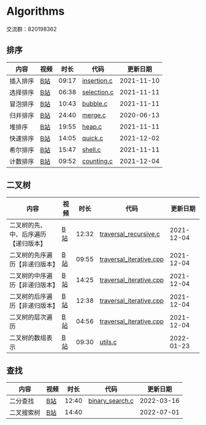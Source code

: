 # Algorithms

交流群：820198362

## 排序

|内容|视频|时长|代码|更新日期|
|---|---|---|---|---|
|插入排序|[B站](https://www.bilibili.com/video/BV1TD4y1Q751/)|09:17|[insertion.c](./01-sort/01-insertion/insertion.c)|2021-11-10|
|选择排序|[B站](https://www.bilibili.com/video/BV1VK4y1475t/)|06:38|[selection.c](./01-sort/02-selection/selection.c)|2021-11-11|
|冒泡排序|[B站](https://www.bilibili.com/video/BV1Hg4y1q7tz/)|10:43|[bubble.c](./01-sort/03-bubble/bubble.c)|2021-11-11|
|归并排序|[B站](https://www.bilibili.com/video/BV1Pt4y197VZ/)|24:40|[merge.c](./01-sort/04-merge/merge.c)|2020-06-13|
|堆排序|[B站](https://www.bilibili.com/video/BV1fp4y1D7cj/)|19:55|[heap.c](./01-sort/05-heap/heap.c)|2021-11-11|
|快速排序|[B站](https://www.bilibili.com/video/BV1WF41187Bp/)|14:05|[quick.c](./01-sort/06-quick/quick.c)|2021-12-02|
|希尔排序|[B站](https://www.bilibili.com/video/BV1BK4y1478X/)|15:47|[shell.c](./01-sort/07-shell/shell.c)|2021-11-11|
|计数排序|[B站](https://www.bilibili.com/video/BV1KU4y1M7VY)|09:52|[counting.c](./01-sort/08-counting/counting.c)|2021-12-04|

## 二叉树

|内容|视频|时长|代码|更新日期|
|---|---|---|---|---|
|二叉树的先、中、后序遍历【递归版本】|[B站](https://www.bilibili.com/video/BV1CQ4y1e7av)|12:32|[traversal_recursive.c](./06-binary_tree/01-traversal/traversal_recursive.c)|2021-12-04|
|二叉树的先序遍历【非递归版本】|[B站](https://www.bilibili.com/video/BV1QM4y1w7YS)|09:55|[traversal_iterative.cpp](./06-binary_tree/01-traversal/traversal_iterative.cpp)|2021-12-04|
|二叉树的中序遍历【非递归版本】|[B站](https://www.bilibili.com/video/BV1hi4y1Z7Ku)|14:25|[traversal_iterative.cpp](./06-binary_tree/01-traversal/traversal_iterative.cpp)|2021-12-04|
|二叉树的后序遍历【非递归版本】|[B站](https://www.bilibili.com/video/BV18i4y1Z7am)|12:38|[traversal_iterative.cpp](./06-binary_tree/01-traversal/traversal_iterative.cpp)|2021-12-04|
|二叉树的层次遍历|[B站](https://www.bilibili.com/video/BV1sR4y1s7kB)|04:56|[traversal_iterative.cpp](./06-binary_tree/01-traversal/traversal_iterative.cpp)|2021-12-04|
|二叉树的数组表示|[B站](https://www.bilibili.com/video/BV1im4y1S7Sb)|09:30|[utils.c](/06-binary_tree/utils.c)|2022-01-23|

## 查找

|内容|视频|时长|代码|更新日期|
|---|---|---|---|---|
|二分查找|[B站](https://www.bilibili.com/video/BV1RP4y1M7kk)|12:40|[binary_search.c](/07-search/binary_search.c)|2022-03-16|
|二叉搜索树|[B站](https://www.bilibili.com/video/BV1yB4y1v792)|14:40||2022-07-01|
